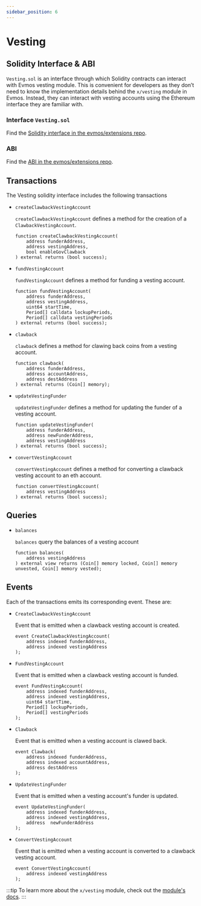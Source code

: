 ```yaml
---
sidebar_position: 6
---
```


# Vesting

## Solidity Interface & ABI

`Vesting.sol` is an interface through which Solidity contracts can interact with Evmos vesting module.
This is convenient for developers as they don’t need to know the implementation details behind the `x/vesting`
module in Evmos. Instead,
they can interact with vesting accounts using the Ethereum interface they are familiar with.

### Interface `Vesting.sol`

Find the [Solidity interface in the evmos/extensions repo](https://github.com/evmos/extensions/blob/main/precompiles/stateful/Vesting.sol).

### ABI

Find the [ABI in the evmos/extensions repo](https://github.com/evmos/extensions/blob/main/precompiles/abi/vesting.json).

## Transactions

The Vesting solidity interface includes the following transactions

- `createClawbackVestingAccount`

    `createClawbackVestingAccount` defines a method for the creation of a `ClawbackVestingAccount`.

    ```solidity
    function createClawbackVestingAccount(
        address funderAddress,
        address vestingAddress,
        bool enableGovClawback
    ) external returns (bool success);
    ```

- `fundVestingAccount`

    `fundVestingAccount` defines a method for funding a vesting account.

    ```solidity
    function fundVestingAccount(
        address funderAddress,
        address vestingAddress,
        uint64 startTime,
        Period[] calldata lockupPeriods,
        Period[] calldata vestingPeriods
    ) external returns (bool success);
    ```

- `clawback`

    `clawback` defines a method for clawing back coins from a vesting account.

    ```solidity
    function clawback(
        address funderAddress,
        address accountAddress,
        address destAddress
    ) external returns (Coin[] memory);
    ```

- `updateVestingFunder`

    `updateVestingFunder` defines a method for updating the funder of a vesting account.

    ```solidity
    function updateVestingFunder(
        address funderAddress,
        address newFunderAddress,
        address vestingAddress
    ) external returns (bool success);
    ```

- `convertVestingAccount`

    `convertVestingAccount` defines a method for converting a clawback vesting account to an eth account.

    ```solidity
    function convertVestingAccount(
        address vestingAddress
    ) external returns (bool success);
    ```

## Queries

- `balances`

    `balances` query the balances of a vesting account

    ```solidity
    function balances(
        address vestingAddress
    ) external view returns (Coin[] memory locked, Coin[] memory unvested, Coin[] memory vested);
    ```

## Events

Each of the transactions emits its corresponding event. These are:

- `CreateClawbackVestingAccount`

    Event that is emitted when a clawback vesting account is created.

    ```solidity
    event CreateClawbackVestingAccount(
        address indexed funderAddress,
        address indexed vestingAddress
    );
    ```

- `FundVestingAccount`

    Event that is emitted when a clawback vesting account is funded.

    ```solidity
    event FundVestingAccount(
        address indexed funderAddress,
        address indexed vestingAddress,
        uint64 startTime,
        Period[] lockupPeriods,
        Period[] vestingPeriods
    );
    ```

- `Clawback`

    Event that is emitted when a vesting account is clawed back.

    ```solidity
    event Clawback(
        address indexed funderAddress,
        address indexed accountAddress,
        address destAddress
    );
    ```

- `UpdateVestingFunder`

    Event that is emitted when a vesting account's funder is updated.

    ```solidity
    event UpdateVestingFunder(
        address indexed funderAddress,
        address indexed vestingAddress,
        address  newFunderAddress
    );
    ```

- `ConvertVestingAccount`

    Event that is emitted when a vesting account is converted to a clawback vesting account.

    ```solidity
    event ConvertVestingAccount(
        address indexed vestingAddress
    );
    ```

:::tip
To learn more about the `x/vesting` module, check out the [module's docs](../../../protocol/modules/vesting.md).
:::

